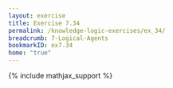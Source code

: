 ```yaml
---
layout: exercise
title: Exercise 7.34
permalink: /knowledge-logic-exercises/ex_34/
breadcrumb: 7-Logical-Agents
bookmarkID: ex7.34
home: "true"
---
```


{% include mathjax_support %}

